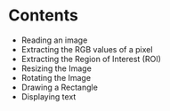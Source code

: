 
# Contents 

* Reading an image
* Extracting the RGB values of a pixel
* Extracting the Region of Interest (ROI)
* Resizing the Image
* Rotating the Image
* Drawing a Rectangle
* Displaying text
